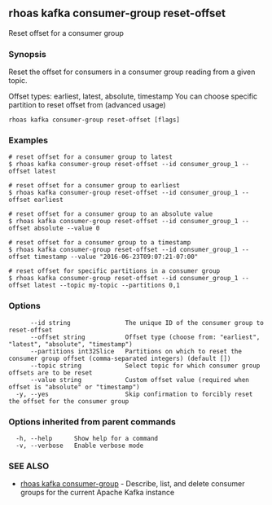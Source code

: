 ## rhoas kafka consumer-group reset-offset

Reset offset for a consumer group

### Synopsis

Reset the offset for consumers in a consumer group reading from a given topic.

Offset types: earliest, latest, absolute, timestamp
You can choose specific partition to reset offset from (advanced usage)


```
rhoas kafka consumer-group reset-offset [flags]
```

### Examples

```
# reset offset for a consumer group to latest
$ rhoas kafka consumer-group reset-offset --id consumer_group_1 --offset latest

# reset offset for a consumer group to earliest
$ rhoas kafka consumer-group reset-offset --id consumer_group_1 --offset earliest

# reset offset for a consumer group to an absolute value
$ rhoas kafka consumer-group reset-offset --id consumer_group_1 --offset absolute --value 0

# reset offset for a consumer group to a timestamp
$ rhoas kafka consumer-group reset-offset --id consumer_group_1 --offset timestamp --value "2016-06-23T09:07:21-07:00"

# reset offset for specific partitions in a consumer group
$ rhoas kafka consumer-group reset-offset --id consumer_group_1 --offset latest --topic my-topic --partitions 0,1

```

### Options

```
      --id string               The unique ID of the consumer group to reset-offset
      --offset string           Offset type (choose from: "earliest", "latest", "absolute", "timestamp")
      --partitions int32Slice   Partitions on which to reset the consumer group offset (comma-separated integers) (default [])
      --topic string            Select topic for which consumer group offsets are to be reset
      --value string            Custom offset value (required when offset is "absolute" or "timestamp")
  -y, --yes                     Skip confirmation to forcibly reset the offset for the consumer group
```

### Options inherited from parent commands

```
  -h, --help      Show help for a command
  -v, --verbose   Enable verbose mode
```

### SEE ALSO

* [rhoas kafka consumer-group](rhoas_kafka_consumer-group.md)	 - Describe, list, and delete consumer groups for the current Apache Kafka instance

